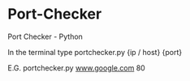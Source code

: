 # Port-Checker
Port Checker - Python

In the terminal type portchecker.py {ip / host} {port}

E.G. portchecker.py www.google.com 80
